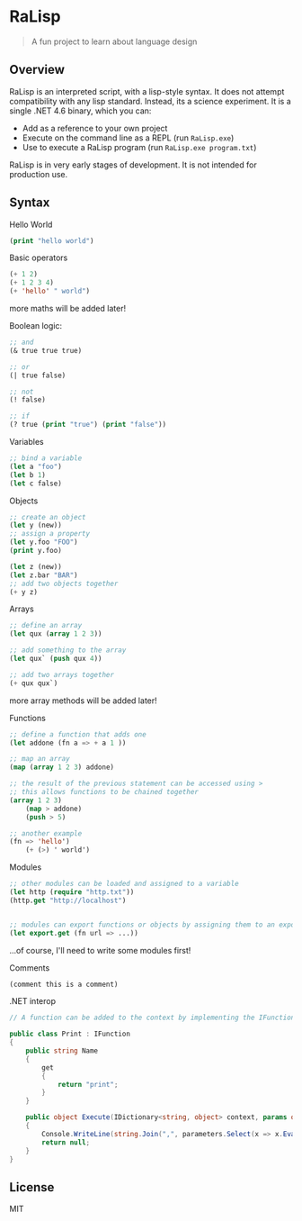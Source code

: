 # RaLisp

> A fun project to learn about language design

## Overview

RaLisp is an interpreted script, with a lisp-style syntax. It does not attempt compatibility with any lisp standard. Instead, its a science experiment. It is a single .NET 4.6 binary, which you can:

* Add as a reference to your own project
* Execute on the command line as a REPL (run `RaLisp.exe`)
* Use to execute a RaLisp program (run `RaLisp.exe program.txt`)

RaLisp is in very early stages of development. It is not intended for production use.

## Syntax

Hello World

```lisp
(print "hello world")
```

Basic operators

```lisp
(+ 1 2)
(+ 1 2 3 4)
(+ 'hello' " world")
```
more maths will be added later!

Boolean logic:

```lisp
;; and
(& true true true) 

;; or
(| true false) 

;; not
(! false)

;; if 
(? true (print "true") (print "false"))
```

Variables

```lisp
;; bind a variable
(let a "foo")
(let b 1)
(let c false)
```

Objects

```lisp
;; create an object
(let y (new))
;; assign a property
(let y.foo "FOO")
(print y.foo)

(let z (new))
(let z.bar "BAR")
;; add two objects together
(+ y z)
```

Arrays

```lisp
;; define an array
(let qux (array 1 2 3))

;; add something to the array
(let qux` (push qux 4))

;; add two arrays together
(+ qux qux`)
```
more array methods will be added later!

Functions

```lisp
;; define a function that adds one
(let addone (fn a => + a 1 ))

;; map an array
(map (array 1 2 3) addone)

;; the result of the previous statement can be accessed using >
;; this allows functions to be chained together
(array 1 2 3)
	(map > addone)
	(push > 5)

;; another example
(fn => 'hello')
    (+ (>) ' world')	
```

Modules

```lisp
;; other modules can be loaded and assigned to a variable
(let http (require "http.txt"))
(http.get "http://localhost")


;; modules can export functions or objects by assigning them to an export object
(let export.get (fn url => ...))
```

...of course, I'll need to write some modules first!

Comments

```lisp
(comment this is a comment)
```

.NET interop

```C#
// A function can be added to the context by implementing the IFunction interface, and ensuring the assembly is loaded.

public class Print : IFunction
{
    public string Name
    {
        get
        {
            return "print";
        }
    }

    public object Execute(IDictionary<string, object> context, params object[] parameters)
    {
        Console.WriteLine(string.Join(",", parameters.Select(x => x.Evaluate(context).ToString())));
        return null;
    }
}
```

## License 

MIT




